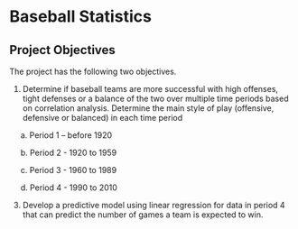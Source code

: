 # Baseball Statistics
## Project Objectives
The project has the following two objectives.
1.	Determine if baseball teams are more successful with high offenses, tight defenses or a balance of the two over multiple time periods based on correlation analysis. Determine the main style of play (offensive, defensive or balanced) in each time period
   
  &nbsp;&nbsp;&nbsp;&nbsp; 	a.	Period 1 – before 1920
  
  &nbsp;&nbsp;&nbsp;&nbsp; 	b.	Period 2 - 1920 to 1959
  
  &nbsp;&nbsp;&nbsp;&nbsp; 	c.	Period 3 - 1960 to 1989
  
  &nbsp;&nbsp;&nbsp;&nbsp; 	d.	Period 4 - 1990 to 2010
  
3.	Develop a predictive model using linear regression for data in period 4 that can predict the number of games a team is expected to win.

